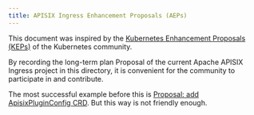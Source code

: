 ```yaml
---
title: APISIX Ingress Enhancement Proposals (AEPs)
---
```


<!--
#
# Licensed to the Apache Software Foundation (ASF) under one or more
# contributor license agreements.  See the NOTICE file distributed with
# this work for additional information regarding copyright ownership.
# The ASF licenses this file to You under the Apache License, Version 2.0
# (the "License"); you may not use this file except in compliance with
# the License.  You may obtain a copy of the License at
#
#     http://www.apache.org/licenses/LICENSE-2.0
#
# Unless required by applicable law or agreed to in writing, software
# distributed under the License is distributed on an "AS IS" BASIS,
# WITHOUT WARRANTIES OR CONDITIONS OF ANY KIND, either express or implied.
# See the License for the specific language governing permissions and
# limitations under the License.
#
-->


This document was inspired by the [Kubernetes Enhancement Proposals (KEPs)](https://github.com/kubernetes/enhancements/tree/master/keps) of the Kubernetes community.

By recording the long-term plan Proposal of the current Apache APISIX Ingress project in this directory, it is convenient for the community to participate in and contribute.

The most successful example before this is [Proposal: add ApisixPluginConfig CRD](https://github.com/apache/apisix-ingress-controller/issues/638). But this way is not friendly enough.
